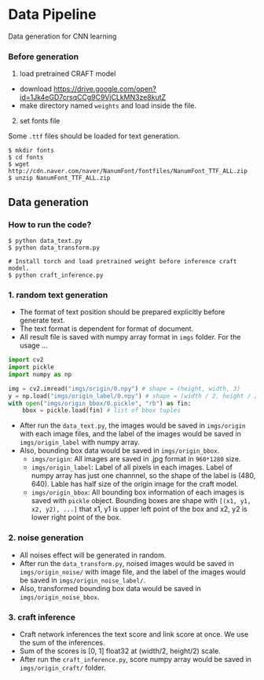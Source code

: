 # Data Pipeline

Data generation for CNN learning

### Before generation

1. load pretrained CRAFT model
  - download https://drive.google.com/open?id=1Jk4eGD7crsqCCg9C9VjCLkMN3ze8kutZ
  - make directory named `weights` and load inside the file.

2. set fonts file

Some `.ttf` files should be loaded for text generation.

```
$ mkdir fonts
$ cd fonts
$ wget http://cdn.naver.com/naver/NanumFont/fontfiles/NanumFont_TTF_ALL.zip
$ unzip NanumFont_TTF_ALL.zip
```

## Data generation

### How to run the code?

```
$ python data_text.py
$ python data_transform.py

# Install torch and load pretrained weight before inference craft model.
$ python craft_inference.py
```

### 1. random text generation
  - The format of text position should be prepared explicitly before generate text.
  - The text format is dependent for format of document.
  - All result file is saved with numpy array format in `imgs` folder. For the usage ...

```python
import cv2
import pickle
import numpy as np

img = cv2.imread("imgs/origin/0.npy") # shape = (height, width, 3)
y = np.load("imgs/origin_label/0.npy") # shape = (width / 2, height / 2)
with open("imgs/origin_bbox/0.pickle", "rb") as fin:
    bbox = pickle.load(fin) # list of bbox tuples
```

  - After run the `data_text.py`, the images would be saved in `imgs/origin` with each image files, and the label of the images would be saved in `imgs/origin_label` with numpy array.
  - Also, bounding box data would be saved in `imgs/origin_bbox`.
    - `imgs/origin`: All images are saved in .jpg format in `960*1280` size.
    - `imgs/origin_label`: Label of all pixels in each images. Label of numpy array has just one channnel, so the shape of the label is (480, 640). Lable has half size of the origin image for the craft model.
    - `imgs/origin_bbox`: All bounding box information of each images is saved with `pickle` object. Bounding boxes are shape with `[(x1, y1, x2, y2), ...]` that x1, y1 is upper left point of the box and x2, y2 is lower right point of the box.

### 2. noise generation
  - All noises effect will be generated in random.
  - After run the `data_transform.py`, noised images would be saved in `imgs/origin_noise/` with image file, and the label of the images would be saved in `imgs/origin_noise_label/`.
  - Also, transformed bounding box data would be saved in `imgs/origin_noise_bbox`.


### 3. craft inference
  - Craft network inferences the text score and link score at once. We use the sum of the inferences.
  - Sum of the scores is [0, 1] float32 at (width/2, height/2) scale.
  - After run the `craft_inference.py`, score numpy array would be saved in `imgs/origin_craft/` folder.

